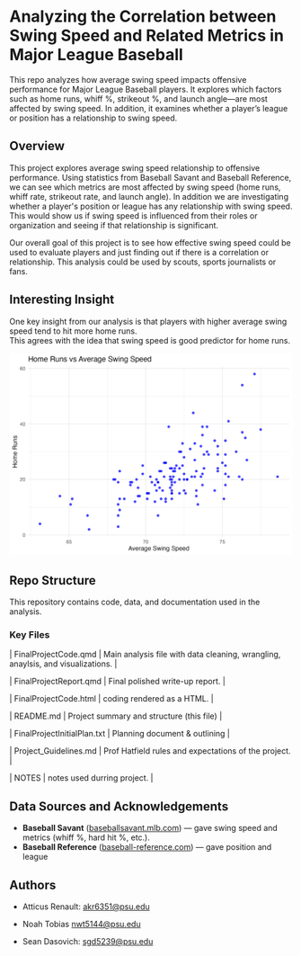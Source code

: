 # Analyzing the Correlation between Swing Speed and Related Metrics in Major League Baseball

This repo analyzes how average swing speed impacts offensive performance for Major League Baseball players. It explores which factors such as home runs, whiff %, strikeout %, and launch angle—are most affected by swing speed. In addition, it examines whether a player’s league or position has a relationship to swing speed.

## Overview

This project explores average swing speed relationship to offensive performance. Using statistics from Baseball Savant and Baseball Reference, we can see which metrics are most affected by swing speed (home runs, whiff rate, strikeout rate, and launch angle). In addition we are investigating whether a player's position or league has any relationship with swing speed. This would show us if swing speed is influenced from their roles or organization and seeing if that relationship is significant. 

Our overall goal of this project is to see how effective swing speed could be used to evaluate players and just finding out if there is a correlation or relationship. This analysis could be used by scouts, sports journalists or fans. 



## Interesting Insight

One key insight from our analysis is that players with higher average swing speed tend to hit more home runs.  
This agrees with the idea that swing speed is good predictor for home runs.

![Home Runs vs Average Swing Speed](plots/swing_vs_hr.png)

## Repo Structure

This repository contains code, data, and documentation used in the analysis.

### Key Files

| FinalProjectCode.qmd        | Main analysis file with data cleaning, wrangling, anaylsis, and visualizations. |

| FinalProjectReport.qmd      | Final polished write-up report. |

| FinalProjectCode.html       | coding rendered as a HTML. |

| README.md                   | Project summary and structure (this file) |

| FinalProjectInitialPlan.txt | Planning document  & outlining |

| Project_Guidelines.md       | Prof Hatfield rules and expectations of the project. |

| NOTES                       | notes used durring project. |

## Data Sources and Acknowledgements

- **Baseball Savant** ([baseballsavant.mlb.com](https://baseballsavant.mlb.com/)) — gave swing speed and metrics (whiff %, hard hit %, etc.).
- **Baseball Reference** ([baseball-reference.com](https://www.baseball-reference.com/leagues/majors/2024-standard-batting.shtml)) — gave position and league

## Authors

- Atticus Renault: akr6351@psu.edu

- Noah Tobias  nwt5144@psu.edu

- Sean Dasovich: sgd5239@psu.edu